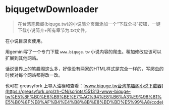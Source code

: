 # biqugetwDownloader
> 在台湾笔趣阁(biquge.tw)的小说简介页面添加一个“下载全书”按钮，一键下载小说简介+所有章节为.txt文件。

在小说目录页使用。

用gemini写了一个专门下载 `www.biquge.tw` 小说内容的爬虫。稍加修改应该可以扩展到其他网站。

话说世界上的笔趣阁这么多，好像没有两家的HTML样式是完全一样的，写爬虫的时候对每个网站都得改一改。

也可在 greasyfork 上导入油猴和查看：[www.biquge.tw台湾笔趣阁小说下载器](https://greasyfork.org/zh-CN/scripts/551313-www-biquge-tw%E5%8F%B0%E6%B9%BE%E7%AC%94%E8%B6%A3%E9%98%81%E5%B0%8F%E8%AF%B4%E4%B8%8B%E8%BD%BD%E5%99%A8/code)
